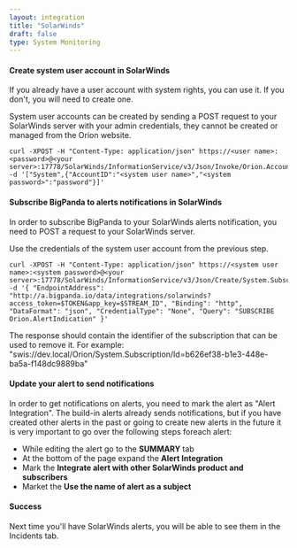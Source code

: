 ```yaml
---
layout: integration 
title: "SolarWinds"
draft: false
type: System Monitoring
---
```


#### Create system user account in SolarWinds

If you already have a user account with system rights, you can use it. If you don't, you will need to create one.

System user accounts can be created by sending a POST request to your SolarWinds server with your admin credentials, they cannot be created or managed from the Orion website.

    curl -XPOST -H "Content-Type: application/json" https://<user name>:<password>@<your server>:17778/SolarWinds/InformationService/v3/Json/Invoke/Orion.Accounts/CreateAccount -d '["System",{"AccountID":"<system user name>","<system password>":"password"}]'

<!-- section-separator -->

#### Subscribe BigPanda to alerts notifications in SolarWinds

In order to subscribe BigPanda to your SolarWinds alerts notification, you need to POST a request to your SolarWinds server.

Use the credentials of the system user account from the previous step.

    curl -XPOST -H "Content-Type: application/json" https://<system user name>:<system password>@<your server>:17778/SolarWinds/InformationService/v3/Json/Create/System.Subscription -d '{ "EndpointAddress": "http://a.bigpanda.io/data/integrations/solarwinds?access_token=$TOKEN&app_key=$STREAM_ID", "Binding": "http", "DataFormat": "json", "CredentialType": "None", "Query": "SUBSCRIBE Orion.AlertIndication" }'

The response should contain the identifier of the subscription that can be used to remove it. For example: "swis://dev.local/Orion/System.Subscription/Id=b626ef38-b1e3-448e-ba5a-f148dc9889ba"

<!-- section-separator -->

#### Update your alert to send notifications

In order to get notifications on alerts, you need to mark the alert as "Alert Integration". The build-in alerts already sends notifications, but if you have created other alerts in the past or going to create new alerts in the future it is very important to go over the following steps foreach alert:

* While editing the alert go to the **SUMMARY** tab
* At the bottom of the page expand the **Alert Integration**
* Mark the **Integrate alert with other SolarWinds product and subscribers**
* Market the **Use the name of alert as a subject**

<!-- section-separator -->

#### Success
Next time you'll have SolarWinds alerts, you will be able to see them in the Incidents tab.

